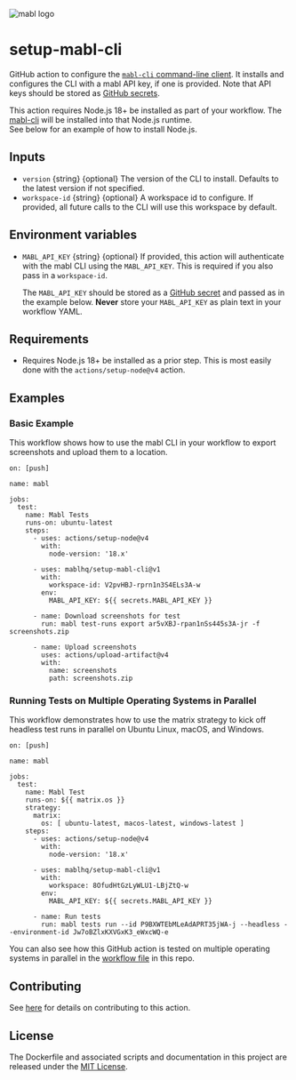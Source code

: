 ![mabl logo](https://avatars3.githubusercontent.com/u/25963599?s=100&v=4)

# setup-mabl-cli

GitHub action to configure the
[`mabl-cli` command-line client](https://help.mabl.com/docs/mabl-cli). It
installs and configures the CLI with a mabl API key, if one is provided. Note
that API keys should be stored as [GitHub secrets](https://docs.github.com/en/actions/reference/encrypted-secrets#creating-encrypted-secrets-for-an-organization).

This action requires Node.js 18+ be installed as part of your workflow.
The [mabl-cli](https://www.npmjs.com/package/@mablhq/mabl-cli) will be installed into that Node.js runtime.  
See below for an example of how to install Node.js.

## Inputs

- `version` {string} {optional} The version of the CLI to install. Defaults to
  the latest version if not specified.
- `workspace-id` {string} {optional} A workspace id to configure.  If provided, all future calls to the CLI will use this workspace by default.

## Environment variables

- `MABL_API_KEY` {string} {optional} If provided, this action will authenticate
  with the mabl CLI using the `MABL_API_KEY`.  This is required if you also pass in a `workspace-id`.
  
  The `MABL_API_KEY` should be stored as a [GitHub secret](https://docs.github.com/en/actions/reference/encrypted-secrets#creating-encrypted-secrets-for-an-organization) and passed as in the
  example below. **Never** store your `MABL_API_KEY` as plain text in your workflow YAML.

## Requirements

- Requires Node.js 18+ be installed as a prior step. This is most easily done with
  the `actions/setup-node@v4` action.

## Examples

### Basic Example

This workflow shows how to use the mabl CLI in your workflow to export screenshots and upload them to a location.

```
on: [push]

name: mabl

jobs:
  test:
    name: Mabl Tests
    runs-on: ubuntu-latest
    steps:
      - uses: actions/setup-node@v4
        with:
          node-version: '18.x'

      - uses: mablhq/setup-mabl-cli@v1
        with:
          workspace-id: V2pvHBJ-rprn1n3S4ELs3A-w
        env:
          MABL_API_KEY: ${{ secrets.MABL_API_KEY }}

      - name: Download screenshots for test
        run: mabl test-runs export ar5vXBJ-rpan1nSs445s3A-jr -f screenshots.zip

      - name: Upload screenshots
        uses: actions/upload-artifact@v4
        with:
          name: screenshots
          path: screenshots.zip
```

### Running Tests on Multiple Operating Systems in Parallel

This workflow demonstrates how to use the matrix strategy to kick off headless test runs in parallel on Ubuntu Linux, macOS, and Windows.

```
on: [push]

name: mabl

jobs:
  test:
    name: Mabl Test
    runs-on: ${{ matrix.os }}
    strategy:
      matrix:
        os: [ ubuntu-latest, macos-latest, windows-latest ]
    steps:
      - uses: actions/setup-node@v4
        with:
          node-version: '18.x'

      - uses: mablhq/setup-mabl-cli@v1
        with:
          workspace: 8OfudHtGzLyWLU1-LBjZtQ-w
        env:
          MABL_API_KEY: ${{ secrets.MABL_API_KEY }}
      
      - name: Run tests
        run: mabl tests run --id P9BXWTEbMLeAdAPRT35jWA-j --headless --environment-id Jw7oBZlxKXVGxK3_eWxcWQ-e
```

You can also see how this GitHub action is tested on multiple operating
systems in parallel in the [workflow file](https://github.com/mablhq/setup-mabl-cli/blob/master/.github/workflows/push-workflow.yaml) in this repo.

## Contributing

See [here](CONTRIBUTING.md) for details on contributing to this action.

## License

The Dockerfile and associated scripts and documentation in this project are
released under the [MIT License](LICENSE).
